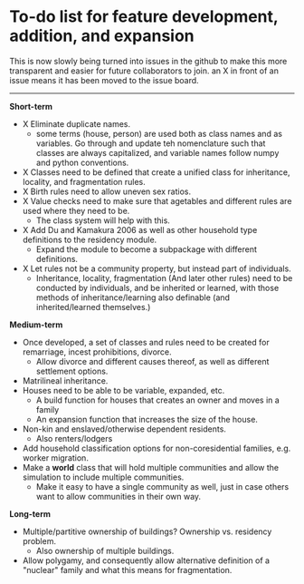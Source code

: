 # To-do list for feature development, addition, and expansion #

This is now slowly being turned into issues in the github to make this more transparent and easier for future collaborators to join. an X in front of an issue means it has been moved to the issue board.

----------

**Short-term**

- X Eliminate duplicate names. 
	- some terms (house, person) are used both as class names and as variables. Go through and update teh nomenclature such that classes are always capitalized, and variable names follow numpy and python conventions.
- X Classes need to be defined that create a unified class for inheritance, locality, and fragmentation rules.
- X Birth rules need to allow uneven sex ratios.
- X Value checks need to make sure that agetables and different rules are used where they need to be.
	- The class system will help with this.
- X Add Du and Kamakura 2006 as well as other household type definitions to the residency module.
	- Expand the module to become a subpackage with different definitions.
- X Let rules not be a community property, but instead part of individuals.
	- Inheritance, locality, fragmentation (And later other rules) need to be conducted by individuals, and be inherited or learned, with those methods of inheritance/learning also definable (and inherited/learned themselves.) 


**Medium-term**

- Once developed, a set of classes and rules need to be created for remarriage, incest prohibitions, divorce.
	- Allow divorce and different causes thereof, as well as different settlement options.
- Matrilineal inheritance.
- Houses need to be able to be variable, expanded, etc.
	- A build function for houses that creates an owner and moves in a family
	- An expansion function that increases the size of the house.
- Non-kin and enslaved/otherwise dependent residents.
	- Also renters/lodgers
- Add household classification options for non-coresidential families, e.g. worker migration.
- Make a **world** class that will hold multiple communities and allow the simulation to include multiple communities.
	- Make it easy to have a single community as well, just in case others want to allow communities in their own way.


**Long-term**

- Multiple/partitive ownership of buildings? Ownership vs. residency problem.
	- Also ownership of multiple buildings.
- Allow polygamy, and consequently allow alternative definition of a "nuclear" family and what this means for fragmentation.